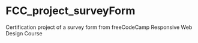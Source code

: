 # FCC_project_surveyForm
Certification project of a survey form from freeCodeCamp Responsive Web Design Course
